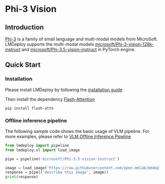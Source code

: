 # Phi-3 Vision

## Introduction

[Phi-3](https://huggingface.co/collections/microsoft/phi-3-6626e15e9585a200d2d761e3) is a family of small language and multi-modal models from MicroSoft. LMDeploy supports the multi-modal models [microsoft/Phi-3-vision-128k-instruct](https://huggingface.co/microsoft/Phi-3-vision-128k-instruct) and [microsoft/Phi-3.5-vision-instruct](https://huggingface.co/microsoft/Phi-3.5-vision-instruct) in PyTorch engine.

## Quick Start

### Installation

Please install LMDeploy by following the [installation guide](../installation.md)

Then install the dependency [Flash-Attention](https://github.com/Dao-AILab/flash-attention)

```shell
pip install flash-attn
```

### Offline inference pipeline

The following sample code shows the basic usage of VLM pipeline. For more examples, please refer to [VLM Offline Inference Pipeline](./vl_pipeline.md)

```python
from lmdeploy import pipeline
from lmdeploy.vl import load_image

pipe = pipeline('microsoft/Phi-3.5-vision-instruct')

image = load_image('https://raw.githubusercontent.com/open-mmlab/mmdeploy/main/tests/data/tiger.jpeg')
response = pipe(('describe this image', image))
print(response)
```
